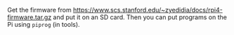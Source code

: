 Get the firmware from https://www.scs.stanford.edu/~zyedidia/docs/rpi4-firmware.tar.gz and put it on an SD card. Then you can put programs on the Pi using `piprog` (in tools).
